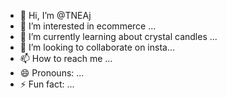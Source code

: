 - 👋 Hi, I’m @TNEAj
- 👀 I’m interested in ecommerce ...
- 🌱 I’m currently learning about crystal candles ...
- 💞️ I’m looking to collaborate on insta...
- 📫 How to reach me ...
- 😄 Pronouns: ...
- ⚡ Fun fact: ...

<!---
TNEAj/TNEAj is a ✨ special ✨ repository because its `README.md` (this file) appears on your GitHub profile.
You can click the Preview link to take a look at your changes.
--->
